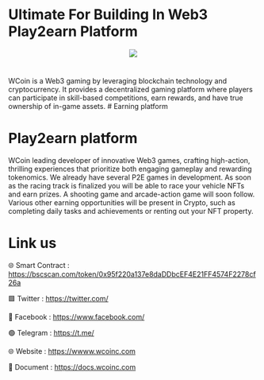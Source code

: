 # Ultimate For Building In Web3 Play2earn Platform

<div align="center"><img src="https://wcoinc.com/wp-content/uploads/2024/05/WCoin_Logo-02.fw_.png)" /><br />
</div>
<div align="center">
  <h1>
</div>
WCoin is a Web3 gaming by leveraging blockchain technology and cryptocurrency. It provides a decentralized gaming platform where players can participate in skill-based competitions, earn rewards, and have true ownership of in-game assets.
# Earning platform

# Play2earn platform
WCoin leading developer of innovative Web3 games, crafting high-action, thrilling experiences that prioritize both engaging gameplay and rewarding tokenomics. We already have several P2E games in development. As soon as the racing track is finalized you will be able to race your vehicle NFTs and earn prizes. A shooting game and arcade-action game will soon follow. Various other earning opportunities will be present in Crypto, such as completing daily tasks and achievements or renting out your NFT property.

# Link us

🌐 Smart Contract : https://bscscan.com/token/0x95f220a137e8daDDbcEF4E21FF4574F2278cf26a

🟩 Twitter : https://twitter.com/

🚮 Facebook : https://www.facebook.com/

🟢 Telegram : https://t.me/

🌐 Website : https://wwww.wcoinc.com

📄 Document :  https://docs.wcoinc.com
